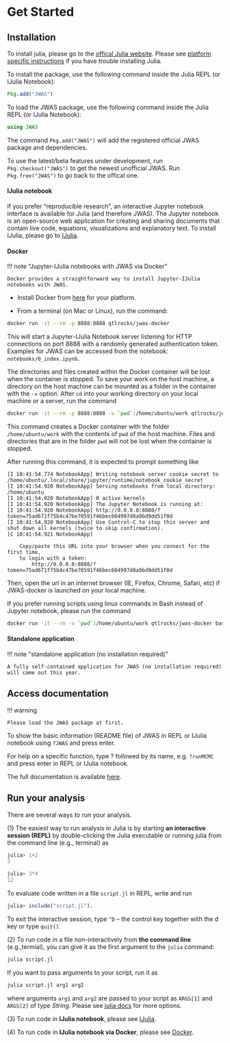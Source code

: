 # Get Started

## Installation

To install julia, please go to the [offical Julia website](https://julialang.org/downloads/).
Please see [platform specific instructions](https://julialang.org/downloads/platform.html)
if you have trouble installing Julia.

To install the package, use the following command inside the Julia REPL (or IJulia Notebook):
```julia
Pkg.add("JWAS")
```

To load the JWAS package, use the following command inside the Julia REPL (or IJulia Notebook):

```julia
using JWAS
```

The command `Pkg.add("JWAS")` will add the registered official JWAS package and dependencies.

To use the latest/beta features under development, run `Pkg.checkout("JWAS")` to get the
newest unofficial JWAS. Run `Pkg.free("JWAS")` to go back to the offical one.

#### IJulia notebook

If you prefer “reproducible research”, an interactive Jupyter notebook interface is available
for Julia (and therefore JWAS). The Jupyter notebook is an open-source web application for creating
and sharing documents that contain live code, equations, visualizations and explanatory text.
To install IJulia, please go to [IJulia](https://github.com/JuliaLang/IJulia.jl).

#### Docker


!!! note "Jupyter-IJulia notebooks with JWAS via Docker"

    Docker provides a straightforward way to install Jupyter-IJulia notebooks with JWAS.


- Install Docker from [here](https://docs.docker.com/install/) for your platform.

- From a terminal (on Mac or Linux), run the command:

```bash
docker run -it --rm -p 8888:8888 qtlrocks/jwas-docker
```

This will start a Jupyter-IJulia Notebook server listening for HTTP connections on port 8888 with a randomly generated authentication
token. Examples for JWAS can be accessed from the notebook: `notebooks/0_index.ipynb`.

The directories and files created within the Docker container will be lost when the container is stopped. To save your work
on the host machine, a directory on the host machine can be mounted as a folder in the container with the `-v` option. After `cd` into your
working directory on your local machine or a server, run the command

```bash
docker run -it --rm -p 8888:8888 -v `pwd`:/home/ubuntu/work qtlrocks/jwas-docker
```

This command creates a Docker container with the folder `/home/ubuntu/work` with the contents of `pwd` of the host machine. Files and
directories that are in the folder `pwd` will not be lost when the container is stopped.  

After running this command, it is expected to prompt something like

```
[I 10:41:54.774 NotebookApp] Writing notebook server cookie secret to /home/ubuntu/.local/share/jupyter/runtime/notebook_cookie_secret
[I 10:41:54.920 NotebookApp] Serving notebooks from local directory: /home/ubuntu
[I 10:41:54.920 NotebookApp] 0 active kernels
[I 10:41:54.920 NotebookApp] The Jupyter Notebook is running at:
[I 10:41:54.920 NotebookApp] http://0.0.0.0:8888/?token=75ad671f75b4c47be70591f46bec604997d8a9bd9dd51f0d
[I 10:41:54.920 NotebookApp] Use Control-C to stop this server and shut down all kernels (twice to skip confirmation).
[C 10:41:54.921 NotebookApp]

    Copy/paste this URL into your browser when you connect for the first time,
    to login with a token:
        http://0.0.0.0:8888/?token=75ad671f75b4c47be70591f46bec604997d8a9bd9dd51f0d
```

Then, open the url in an internet browser (IE, Firefox, Chrome, Safari, etc) if JWAS-docker is launched on your local machine.

If you prefer running scripts using linux commands in Bash instead of Jupyter notebook, please run the command

```bash
docker run -it --rm -v `pwd`:/home/ubuntu/work qtlrocks/jwas-docker bash
```


#### Standalone application

!!! note "standalone application (no installation required)"

    A fully self-contained application for JWAS (no installation required) will come out this year.


## Access documentation

!!! warning

    Please load the JWAS package at first.

To show the basic information (README file) of JWAS in REPL or IJulia notebook using `?JWAS`
and press enter.

For help on a specific function, type ? followed by its name, e.g. `?runMCMC` and press enter
in REPL or IJulia notebook.

The full documentation is available [here](http://reworkhow.github.io/JWAS.jl/latest/index.html).

## Run your analysis

There are several ways to run your analysis.

(1) The easiest way to run analysis in Julia is by starting **an interactive session (REPL)** by double-clicking the Julia
executable or running julia from the command line (e.g., terminal) as

```julia
julia> 1+2
3

julia> 3*4
12
```

To evaluate code written in a file `script.jl` in REPL, write and run

```julia
julia> include("script.jl").
```
To exit the interactive session, type `^D` – the control key together with the d key or type `quit()`.

(2) To run code in a file non-interactively from **the command line** (e.g.,termial), you can give it as the first argument to the `julia` command:

```bash
julia script.jl
```

If you want to pass arguments to your script, run it as
```bash
julia script.jl arg1 arg2
```
where arguments `arg1` and `arg2` are passed to your script as `ARGS[1]` and `ARGS[2]` of type *String*. Please see [julia docs](https://docs.julialang.org/en/stable/manual/getting-started/) for more options.

(3) To run code in **IJulia notebook**, please see [IJulia](https://github.com/JuliaLang/IJulia.jl).

(4) To run code in **IJulia notebook via Docker**, please see [Docker](@ref).
